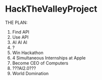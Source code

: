 # HackTheValleyProject

THE PLAN:
1. Find API
2. Use API
3. AI AI AI
4. ?
5. Win Hackathon
6. 4 Simultaneous Internships at Apple
7. Become CEO of Computers
8. ???AI2.0???
9. World Domination
